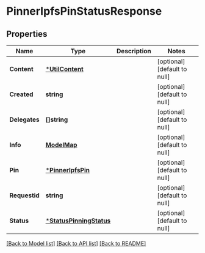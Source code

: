# PinnerIpfsPinStatusResponse

## Properties
Name | Type | Description | Notes
------------ | ------------- | ------------- | -------------
**Content** | [***UtilContent**](util.Content.md) |  | [optional] [default to null]
**Created** | **string** |  | [optional] [default to null]
**Delegates** | **[]string** |  | [optional] [default to null]
**Info** | [**ModelMap**](interface{}.md) |  | [optional] [default to null]
**Pin** | [***PinnerIpfsPin**](pinner.IpfsPin.md) |  | [optional] [default to null]
**Requestid** | **string** |  | [optional] [default to null]
**Status** | [***StatusPinningStatus**](status.PinningStatus.md) |  | [optional] [default to null]

[[Back to Model list]](../README.md#documentation-for-models) [[Back to API list]](../README.md#documentation-for-api-endpoints) [[Back to README]](../README.md)


